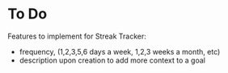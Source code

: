 # To Do

Features to implement for Streak Tracker:

- frequency, (1,2,3,5,6 days a week, 1,2,3 weeks a month, etc)
- description upon creation to add more context to a goal
